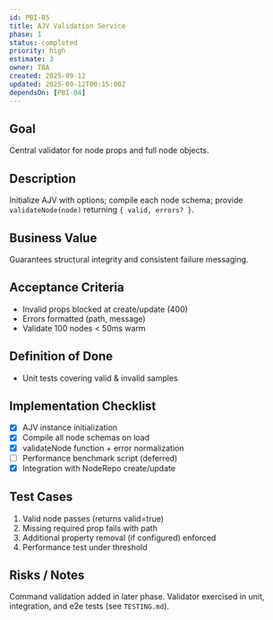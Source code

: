 ```yaml
---
id: PBI-05
title: AJV Validation Service
phase: 1
status: completed
priority: high
estimate: 3
owner: TBA
created: 2025-09-12
updated: 2025-09-12T00:15:00Z
dependsOn: [PBI-04]
---
```


## Goal
Central validator for node props and full node objects.

## Description
Initialize AJV with options; compile each node schema; provide `validateNode(node)` returning `{ valid, errors? }`.

## Business Value
Guarantees structural integrity and consistent failure messaging.

## Acceptance Criteria
- Invalid props blocked at create/update (400)
- Errors formatted (path, message)
- Validate 100 nodes < 50ms warm

## Definition of Done
- Unit tests covering valid & invalid samples

## Implementation Checklist
- [x] AJV instance initialization
- [x] Compile all node schemas on load
- [x] validateNode function + error normalization
- [ ] Performance benchmark script (deferred)
- [x] Integration with NodeRepo create/update

## Test Cases
1. Valid node passes (returns valid=true)
2. Missing required prop fails with path
3. Additional property removal (if configured) enforced
4. Performance test under threshold

## Risks / Notes
Command validation added in later phase. Validator exercised in unit, integration, and e2e tests (see `TESTING.md`).
